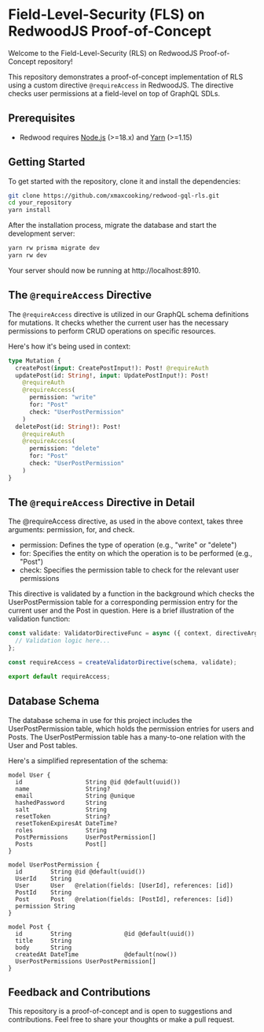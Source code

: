 # Field-Level-Security (FLS) on RedwoodJS Proof-of-Concept

Welcome to the Field-Level-Security (RLS) on RedwoodJS Proof-of-Concept repository!

This repository demonstrates a proof-of-concept implementation of RLS using a custom directive `@requireAccess` in RedwoodJS. The directive checks user permissions at a field-level on top of GraphQL SDLs.

## Prerequisites

- Redwood requires [Node.js](https://nodejs.org/en/) (>=18.x) and [Yarn](https://yarnpkg.com/) (>=1.15)

## Getting Started

To get started with the repository, clone it and install the dependencies:

```bash
git clone https://github.com/xmaxcooking/redwood-gql-rls.git
cd your_repository
yarn install
```

After the installation process, migrate the database and start the development server:

```bash
yarn rw prisma migrate dev
yarn rw dev
```

Your server should now be running at http://localhost:8910.

## The `@requireAccess` Directive

The `@requireAccess` directive is utilized in our GraphQL schema definitions for mutations. It checks whether the current user has the necessary permissions to perform CRUD operations on specific resources.

Here's how it's being used in context:

```graphql
type Mutation {
  createPost(input: CreatePostInput!): Post! @requireAuth
  updatePost(id: String!, input: UpdatePostInput!): Post!
    @requireAuth
    @requireAccess(
      permission: "write"
      for: "Post"
      check: "UserPostPermission"
    )
  deletePost(id: String!): Post!
    @requireAuth
    @requireAccess(
      permission: "delete"
      for: "Post"
      check: "UserPostPermission"
    )
}
```

## The `@requireAccess` Directive in Detail

The @requireAccess directive, as used in the above context, takes three arguments: permission, for, and check.

- permission: Defines the type of operation (e.g., "write" or "delete")
- for: Specifies the entity on which the operation is to be performed (e.g., "Post")
- check: Specifies the permission table to check for the relevant user permissions

This directive is validated by a function in the background which checks the UserPostPermission table for a corresponding permission entry for the current user and the Post in question. Here is a brief illustration of the validation function:

```typescript
const validate: ValidatorDirectiveFunc = async ({ context, directiveArgs }) => {
  // Validation logic here...
};

const requireAccess = createValidatorDirective(schema, validate);

export default requireAccess;
```

## Database Schema

The database schema in use for this project includes the UserPostPermission table, which holds the permission entries for users and Posts. The UserPostPermission table has a many-to-one relation with the User and Post tables.

Here's a simplified representation of the schema:

```prisma
model User {
  id                  String @id @default(uuid())
  name                String?
  email               String @unique
  hashedPassword      String
  salt                String
  resetToken          String?
  resetTokenExpiresAt DateTime?
  roles               String
  PostPermissions     UserPostPermission[]
  Posts               Post[]
}

model UserPostPermission {
  id        String @id @default(uuid())
  UserId    String
  User      User   @relation(fields: [UserId], references: [id])
  PostId    String
  Post      Post   @relation(fields: [PostId], references: [id])
  permission String
}

model Post {
  id        String               @id @default(uuid())
  title     String
  body      String
  createdAt DateTime             @default(now())
  UserPostPermissions UserPostPermission[]
}
```

## Feedback and Contributions
This repository is a proof-of-concept and is open to suggestions and contributions. Feel free to share your thoughts or make a pull request.
